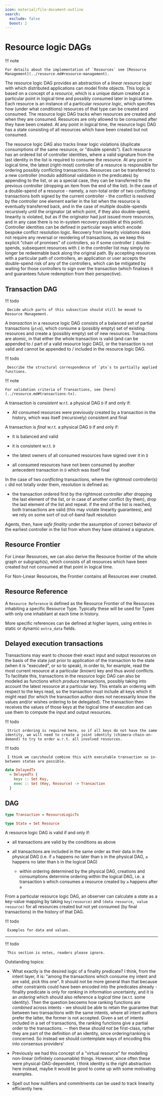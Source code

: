 ```yaml
---
icon: material/file-document-outline
search:
  exclude: false
  boost: 2
---
```


# Resource logic DAGs

!!! note

    For details about the implementation of `Resources` see [Resource Management](../resource.md#resource-management).

The resource logic DAG provides an abstraction of a _linear resource logic_ with which distributed applications can model finite objects. This logic is based on a concept of a _resource_, which is a unique datum created at a particular point in logical time and possibly consumed later in logical time. Each resource is an instance of a particular _resource logic_, which specifies how (under what conditions) resources of that type can be created and consumed. The resource logic DAG tracks when resources are created and when they are consumed. Resources are only allowed to be consumed after they have been created.  At any point in logical time, the resource logic DAG has a state consisting of all resources which have been created but not consumed.

The resource logic DAG also tracks linear logic violations (duplicate consumptions of the same resource, or "double spends"). Each resource has an ordered list of controller identities, where a valid signature from the last identity in the list is required to consume the resource. At any point in logical time, the latest (right-most) controller of a resource is responsible for ordering possibly conflicting transactions. Resources can be transferred to a new controller (modulo additional validation in the predicates) by appending to the list, or as a special case, they can be transferred to the previous controller (dropping an item from the end of the list). In the case of a double-spend of a resource - namely, a non-total order of two conflicting transactions both signed by the current controller - the conflict is resolved by the controller one element earlier in the list when the resource is eventually transferred back, and in the case of multiple double-spends recursively until the originator (at which point, if they also double-spend, linearity is violated, but as if the originator had just issued more resources, and in any case there is no in-system recovery possible at this point). Controller identities can be defined in particular ways which encode bespoke conflict resolution logic. Recovery from linearity violations does not require any reversal or reordering of transactions, as we keep this explicit "chain of promises" of controllers, so if some controller `I` double-spends, subsequent resources with `I` in the controller list may simply no longer be redeemable back along the original path. By accepting resources with a particular path of controllers, an application or user accepts the double-spend risk of any of the controllers, which can be mitigated by waiting for those controllers to sign over the transaction (which finalises it and guarantees future redemption from their perspective).

## Transaction DAG

!!! todo

     Decide which parts of this subsection should still be moved to Resource Management.

A _transaction_ in a resource logic DAG consists of a balanced set of partial transactions (`ptx`s), which consume a (possibly empty) set of existing resources and create a (possibly empty) set of new resources. Transactions are atomic, in that either the whole transaction is valid (and can be appended to / part of a valid resource logic DAG), or the transaction is not valid and cannot be appended to / included in the resource logic DAG.

!!! todo

     Describe the structural correspondence of `ptx`s to partially applied functions.

!!! note

    For validation criteria of Transactions, see [here](../resource.md#transactions-tx).

A transaction is _consistent_ w.r.t. a physical DAG `D` if and only if:

- All consumed resources were previously created by a transaction in the history, which was itself (recursively) consistent and final

A transaction is _final_ w.r.t. a physical DAG `D` if and only if:

- it is balanced and valid

- it is consistent w.r.t. `D`

- the latest owners of all consumed resources have signed over it in `D`

- all consumed resources have not been consumed by another antecedent transaction in `D` which was itself final

In the case of two _conflicting_ transactions, where the rightmost controller(s) `c` did not totally order them, resolution is defined as:

- the transaction ordered first by the rightmost controller after dropping the last element of the list, or in case of another conflict (by them), drop the last element of the list and repeat. if the end of the list is reached, both transactions are valid (this may violate linearity guarantees), and we rely on some sort of out-of-band fault resolution

Agents, then, have _safe finality_ under the assumption of correct behavior of the earliest controller in the list from whom they have obtained a signature.

## Resource Frontier

For Linear Resources, we can also derive the Resource frontier of the whole graph or subgraph(s), which consists of all resources which have been created but not consumed at that point in logical time.

For Non-Linear Resources, the Frontier contains all Resources ever created.

## Resource Reference

A `Resource Reference` is defined as the Resource Frontier of the Resources inhabiting a specific Resource Type. Typically these will be used for Types with only one inhabitant at each time in history.

More specific references can be defined at higher layers, using entries in static or dynamic `extra_data` fields.

## Delayed execution transactions

Transactions may want to choose their exact input and output resources on the basis of the state just prior to application of the transaction to the state (when it is "executed", or so to speak), in order to, for example, read the most current resource at a particular (known) key and thus avoid conflicts. To facilitate this, transactions in the resource logic DAG can also be modeled as functions which _produce_ transactions, possibly taking into account the latest resource at a particular key. This entails an ordering with respect to the keys read, so the transaction must include all keys which it might read (for which the transaction author does not necessarily know the values and/or wishes ordering to be delegated). The transaction then receives the values of those keys at the logical time of execution and can use them to compute the input and output resources.

!!! todo

     Strict ordering is required here, so if all keys do not have the same identity, we will need to create a joint identity (chimera-chain-on-demand) to try to order w.r.t. all involved resources.

!!! todo

     I think we can/should combine this with executable transaction so in-between states are possible.

```haskell
data DelayedTx
  = DelayedTx {
    keys :: Set Key,
    exec :: Set (Key, Resource) -> Transaction
  }
```

## DAG

```haskell
type Transaction = ResourceLogicTx

type State = Set Resource
```

A resource logic DAG is valid if and only if:

- all transactions are valid by the conditions as above

- all transactions are included in the same order as their data in the physical
  DAG (i.e. if `a` happens no later than `b` in the physical DAG, `a` happens no
  later than `b` in the logical DAG)

  - within ordering determined by the physical DAG, creations and consumptions
    determine ordering within the logical DAG, i.e. a transaction `b` which
    consumes a resource created by `a` happens after `a`

From a particular resource logic DAG, an observer can calculate a _state_ as a
key-value mapping by taking `key(resource)` and `(data resource, value
resource)` for all resources created but not yet consumed (by final
transactions) in the history of that DAG.

!!! todo

     Examples for data and values.

---

!!! todo

     This section is notes, readers please ignore.

Outstanding topics:

- What exactly is the desired logic of a finality predicate? I think, from the
  intent layer, it is: "among the transactions which consume my intent and are
  valid, pick this one". It should not be more general than that because other
  constraints could have been encoded into the predicates already - finality
  predicate is only for _ranking_ in information uncertainty, and it is an
  _ordering_ which should also reference a _logical time_ (w.r.t. some
  identity). Then the question becoems how ranking functions are _combined_
  across intents - we should be able to retain the guarantee that between two
  transactions with the same intents, where all intent authors prefer the
  latter, the former is not accepted. Given a set of intents included in a set
  of transactions, the ranking functions give a partial order to the
  transactions.  -- then these should _not_ be first-class, rather they are part
  of the definition of an identity, since ordering/ranking is concerned. So
  instead we should contemplate ways of encoding this into consensus providers'

- Previously we had this concept of a "virtual resource" for modelling
  non-linear (infinitely consumable) things. However, since often these were
  physical-DAG-dependent, I think identity is the right abstraction here
  instead, maybe it would be good to come up with some motivating examples.

- Spell out how nullifiers and commitments can be used to track linearity
  efficiently here.

